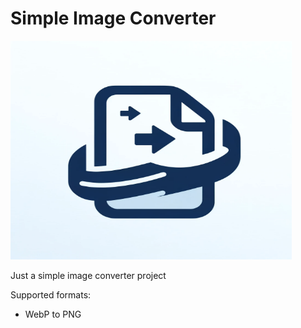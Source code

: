 # Simple Image Converter

<img src="https://github.com/viniciusehonda/simple-image-convert/blob/main/resources/logo.png" alt="logo" width="450" height="350" />

Just a simple image converter project

Supported formats:
- WebP to PNG